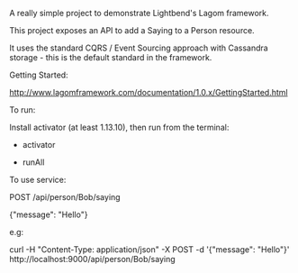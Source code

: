 A really simple project to demonstrate Lightbend's Lagom framework. 

This project exposes an API to add a Saying to a Person resource.

It uses the standard CQRS / Event Sourcing approach with Cassandra storage - this is the default standard in the framework.

Getting Started:

http://www.lagomframework.com/documentation/1.0.x/GettingStarted.html

To run:

Install activator (at least 1.13.10), then run from the terminal:

- activator

- runAll

To use service:

POST /api/person/Bob/saying

{"message": "Hello"}

e.g:

curl -H "Content-Type: application/json" -X POST -d '{"message": "Hello"}' http://localhost:9000/api/person/Bob/saying
